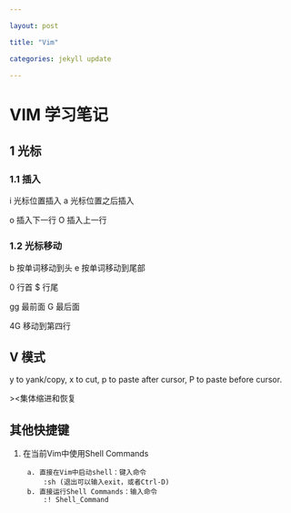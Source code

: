 ```yaml
---

layout: post

title: "Vim"

categories: jekyll update 

---
```


# VIM 学习笔记

## 1 光标

### 1.1 插入

i 光标位置插入
a 光标位置之后插入

o 插入下一行 O 插入上一行

### 1.2 光标移动

b 按单词移动到头 
e 按单词移动到尾部

0 行首
$ 行尾

gg 最前面
G 最后面

4G 移动到第四行


## V 模式

y to yank/copy, x to cut, p to paste after cursor, P to paste before cursor.

\><集体缩进和恢复

## 其他快捷键

1. 在当前Vim中使用Shell Commands

		a. 直接在Vim中启动shell：键入命令
			:sh (退出可以输入exit，或者Ctrl-D)
		b. 直接运行Shell Commands：输入命令
			:! Shell_Command

			
